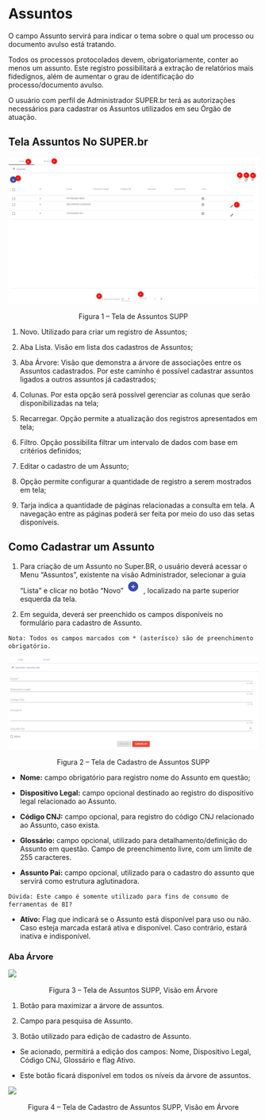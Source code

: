 # Assuntos

O campo Assunto servirá para indicar o tema sobre o qual um processo ou documento avulso está tratando.

Todos os processos protocolados devem, obrigatoriamente, conter ao menos um assunto. Este registro possibilitará a extração de relatórios mais fidedignos, além de aumentar o grau de identificação do processo/documento avulso.

O usuário com perfil de Administrador SUPER.br terá as autorizações necessários para cadastrar os Assuntos utilizados em seu Órgão de atuação.


## Tela Assuntos No SUPER.br

<img src="../../_static/images/Assuntos - Tela principal.png"/>
<p style="text-align: center;">Figura 1 – Tela de Assuntos SUPP</p>


1) Novo. Utilizado para criar um registro de Assuntos;

2) Aba Lista. Visão em lista dos cadastros de Assuntos;

3) Aba Árvore: Visão que demonstra a árvore de associações entre os Assuntos cadastrados. Por este caminho é possível cadastrar assuntos ligados a outros assuntos já cadastrados;

4) Colunas. Por esta opção será possível gerenciar as colunas que serão disponibilizadas na tela;

5) Recarregar. Opção permite a atualização dos registros apresentados em tela; 

6) Filtro. Opção possibilita filtrar um intervalo de dados com base em critérios definidos;

7) Editar o cadastro de um Assunto;

8) Opção permite configurar a quantidade de registro a serem mostrados em tela; 

9) Tarja indica a quantidade de páginas relacionadas a consulta em tela. A navegação entre as páginas poderá ser feita por meio do uso das setas disponíveis.

## Como Cadastrar um Assunto

1. Para criação de um Assunto no Super.BR, o usuário deverá acessar o Menu “Assuntos”, existente na visão Administrador, selecionar a guia “Lista” e clicar no botão “Novo”  <img src="../../_static/images/Botão de Inclusão (+).png" alt="Botão de Inclusão (+)" style="zoom: 50%;" /> , localizado na parte superior esquerda da tela.

2. Em seguida, deverá ser preenchido os campos disponíveis no formulário para cadastro de Assunto. 

```{Note}
Nota: Todos os campos marcados com * (asterísco) são de preenchimento obrigatório.
```

<img src="../../_static/images/Assuntos - Tela com a Lista de Campos.png"/>
<p style="text-align: center;">Figura 2 – Tela de Cadastro de Assuntos SUPP</p>

* **Nome:** campo obrigatório para registro nome do Assunto em questão;

* **Dispositivo Legal:** campo opcional destinado ao registro do dispositivo legal relacionado ao Assunto.

* **Código CNJ:** campo opcional, para registro do código CNJ relacionado ao Assunto, caso exista.

* **Glossário:** campo opcional, utilizado para detalhamento/definição do Assunto em questão. Campo de preenchimento livre, com um limite de 255 caracteres. 

* **Assunto Pai:** campo opcional, utilizado para o cadastro do assunto que servirá como estrutura aglutinadora. 

```{warning}
Dúvida: Este campo é somente utilizado para fins de consumo de ferramentas de BI?
```

* **Ativo:** Flag que indicará se o Assunto está disponível para uso ou não.
Caso esteja marcada estará ativa e disponível. Caso contrário, estará inativa e indisponível.

### Aba Árvore

<img src="../../_static/images/Assuntos - Tela aba árvore.png"/>
<p style="text-align: center;">Figura 3 – Tela de Assuntos SUPP, Visão em Árvore</p>

1) Botão para maximizar a árvore de assuntos.

2) Campo para pesquisa de Assunto.

3) Botão utilizado para edição de cadastro de Assunto. 

* Se acionado, permitirá a edição dos campos: Nome, Dispositivo Legal, Código CNJ, Glossário e flag Ativo.

* Este botão ficará disponível em todos os níveis da árvore de assuntos.

<img src="../../_static/images/Assuntos - Tela aba árvore - campos para cadastro.png"/>
<p style="text-align: center;">Figura 4 – Tela de Cadastro de Assuntos SUPP, Visão em Árvore</p>



